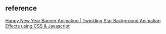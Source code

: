 ## reference 
[Happy New Year Banner Animation | Twinkling Star Background Animation Effects using CSS & Javascript](https://youtu.be/Iw860SbfqP8)